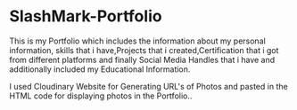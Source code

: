 # SlashMark-Portfolio
This is my Portfolio which includes the information about my personal information, skills that i have,Projects that i created,Certification that i got from different platforms and finally Social Media Handles that i have and additionally included my Educational Information.

I used Cloudinary Website for Generating URL's of Photos and pasted in the HTML code for displaying photos in the Portfolio..
